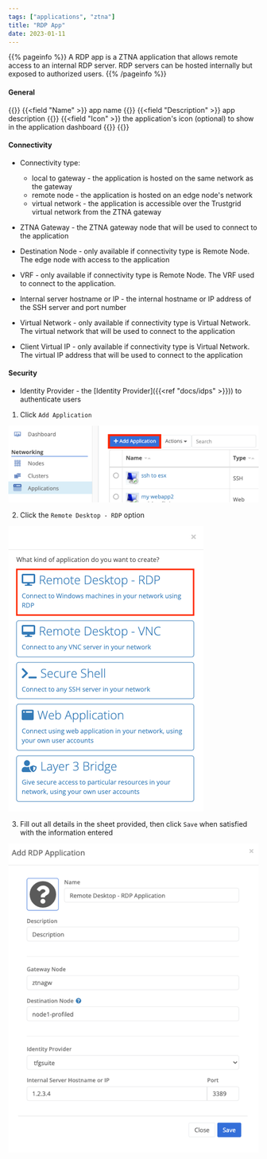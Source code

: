 ```yaml
---
tags: ["applications", "ztna"]
title: "RDP App"
date: 2023-01-11
---
```


{{% pageinfo %}}
A RDP app is a ZTNA application that allows remote access to an internal RDP server. RDP servers can be hosted internally but exposed to authorized users.
{{% /pageinfo %}}

#### General

{{<fields>}}
{{<field "Name" >}}
app name
{{</field >}}
{{<field "Description" >}}
app description
{{</field >}}
{{<field "Icon" >}}
the application's icon (optional) to show in the application dashboard
{{</field >}}
{{</fields>}}

#### Connectivity

- Connectivity type:
  - local to gateway - the application is hosted on the same network as the gateway
  - remote node - the application is hosted on an edge node's network
  - virtual network - the application is accessible over the Trustgrid virtual network from the ZTNA gateway
- ZTNA Gateway - the ZTNA gateway node that will be used to connect to the application
- Destination Node - only available if connectivity type is Remote Node. The edge node with access to the application
- VRF - only available if connectivity type is Remote Node. The VRF used to connect to the application.

- Internal server hostname or IP - the internal hostname or IP address of the SSH server and port number
- Virtual Network - only available if connectivity type is Virtual Network. The virtual network that will be used to connect to the application
- Client Virtual IP - only available if connectivity type is Virtual Network. The virtual IP address that will be used to connect to the application

#### Security

- Identity Provider - the [Identity Provider]({{<ref "docs/idps" >}})) to authenticate users

1. Click `Add Application`

![img](add-app.png)

2. Click the `Remote Desktop - RDP` option

![img](rdp.png)

3. Fill out all details in the sheet provided, then click `Save` when satisfied with the information entered

![img](rdp-app1.png)
